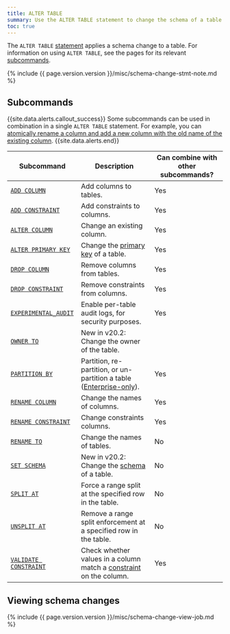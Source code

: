 ```yaml
---
title: ALTER TABLE
summary: Use the ALTER TABLE statement to change the schema of a table.
toc: true
---
```


The `ALTER TABLE` [statement](sql-statements.html) applies a schema change to a table. For information on using `ALTER TABLE`, see the pages for its relevant [subcommands](#subcommands).

{% include {{ page.version.version }}/misc/schema-change-stmt-note.md %}

## Subcommands

{{site.data.alerts.callout_success}}
Some subcommands can be used in combination in a single `ALTER TABLE` statement. For example, you can [atomically rename a column and add a new column with the old name of the existing column](rename-column.html#add-and-rename-columns-atomically).
{{site.data.alerts.end}}

Subcommand | Description | Can combine with other subcommands?
-----------|-------------|------------------------------------
[`ADD COLUMN`](add-column.html) | Add columns to tables. | Yes
[`ADD CONSTRAINT`](add-constraint.html) | Add constraints to columns. | Yes
[`ALTER COLUMN`](alter-column.html) | Change an existing column. | Yes
[`ALTER PRIMARY KEY`](alter-primary-key.html) |  Change the [primary key](primary-key.html) of a table. | Yes | No
[`DROP COLUMN`](drop-column.html) | Remove columns from tables. | Yes
[`DROP CONSTRAINT`](drop-constraint.html) | Remove constraints from columns. | Yes
[`EXPERIMENTAL_AUDIT`](experimental-audit.html) | Enable per-table audit logs, for security purposes. | Yes
[`OWNER TO`](owner-to.html) | <span class="version-tag">New in v20.2</span>: Change the owner of the table.
[`PARTITION BY`](partition-by.html)  | Partition, re-partition, or un-partition a table ([Enterprise-only](enterprise-licensing.html)). | Yes
[`RENAME COLUMN`](rename-column.html) | Change the names of columns. | Yes
[`RENAME CONSTRAINT`](rename-constraint.html) | Change constraints columns. | Yes
[`RENAME TO`](rename-table.html) | Change the names of tables. | No
[`SET SCHEMA`](set-schema.html) | <span class="version-tag">New in v20.2</span>: Change the [schema](sql-name-resolution.html) of a table. | No
[`SPLIT AT`](split-at.html) | Force a range split at the specified row in the table. | No
[`UNSPLIT AT`](unsplit-at.html) | Remove a range split enforcement at a specified row in the table. | No
[`VALIDATE CONSTRAINT`](validate-constraint.html) | Check whether values in a column match a [constraint](constraints.html) on the column. | Yes

## Viewing schema changes

{% include {{ page.version.version }}/misc/schema-change-view-job.md %}
